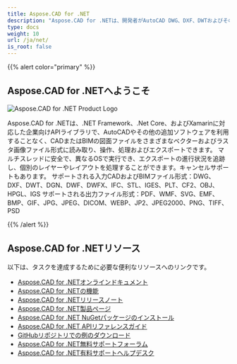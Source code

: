```yaml
---
title: Aspose.CAD for .NET
description: "Aspose.CAD for .NETは、開発者がAutoCAD DWG、DXF、DWTおよびその他のCADおよびBIMファイル形式（DGN、DWF、DWFX、IFC、STL、IGES、PLT、CF2、OBJ、HPGL、IGSなど）を開く、読み取る、処理することを可能にします。"
type: docs
weight: 10
url: /ja/net/
is_root: false
---
```


{{% alert color="primary" %}}

## **Aspose.CAD for .NETへようこそ**

![Aspose.CAD for .NET Product Logo](/cad/_assets/home_1.png)

Aspose.CAD for .NETは、.NET Framework、.Net Core、およびXamarinに対応した企業向けAPIライブラリで、AutoCADやその他の追加ソフトウェアを利用することなく、CADまたはBIMの図面ファイルをさまざまなベクターおよびラスタ画像ファイル形式に読み取り、操作、処理およびエクスポートできます。
マルチスレッドに安全で、異なるOSで実行でき、エクスポートの進行状況を追跡し、個別のレイヤーやレイアウトを処理することができます。キャンセルサポートもあります。
サポートされる入力CADおよびBIMファイル形式：DWG、DXF、DWT、DGN、DWF、DWFX、IFC、STL、IGES、PLT、CF2、OBJ、HPGL、IGS
サポートされる出力ファイル形式：PDF、WMF、SVG、EMF、BMP、GIF、JPG、JPEG、DICOM、WEBP、JP2、JPEG2000、PNG、TIFF、PSD

{{% /alert %}}

## **Aspose.CAD for .NETリソース**

以下は、タスクを達成するために必要な便利なリソースへのリンクです。

- [Aspose.CAD for .NETオンラインドキュメント](/ja/cad/net/)
- [Aspose.CAD for .NETの機能](/ja/cad/net/features/)
- [Aspose.CAD for .NETリリースノート](https://releases.aspose.com/cad/net/release-notes/)
- [Aspose.CAD for .NET製品ページ](https://products.aspose.com/cad/net/)
- [Aspose.CAD for .NET NuGetパッケージのインストール](https://www.nuget.org/packages/Aspose.CAD/)
- [Aspose.CAD for .NET APIリファレンスガイド](https://reference.aspose.com/cad/net)
- [GitHubリポジトリでの例のダウンロード](https://github.com/aspose-cad/Aspose.CAD-for-.NET)
- [Aspose.CAD for .NET無料サポートフォーラム](https://forum.aspose.com/c/cad/19)
- [Aspose.CAD for .NET有料サポートヘルプデスク](https://helpdesk.aspose.com/)
